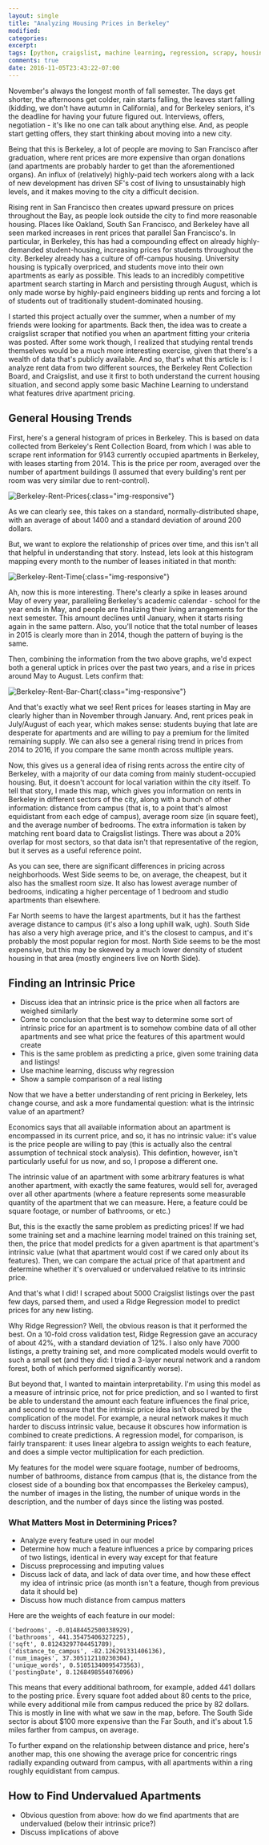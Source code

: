```yaml
---
layout: single
title: "Analyzing Housing Prices in Berkeley"
modified:
categories: 
excerpt:
tags: [python, craigslist, machine learning, regression, scrapy, housing, apartments]
comments: true
date: 2016-11-05T23:43:22-07:00
---
```


November's always the longest month of fall semester. The days get shorter, the afternoons get colder, rain starts falling, the leaves start falling (kidding, we don't have autumn in California), and for Berkeley seniors, it's the deadline for having your future figured out. Interviews, offers, negotiation - it's like no one can talk about anything else. And, as people start getting offers, they start thinking about moving into a new city. 

Being that this is Berkeley, a lot of people are moving to San Francisco after graduation, where rent prices are more expensive than organ donations (and apartments are probably harder to get than the aforementioned organs). An influx of (relatively) highly-paid tech workers along with a lack of new development has driven SF's cost of living to unsustainably high levels, and it makes moving to the city a difficult decision.

Rising rent in San Francisco then creates upward pressure on prices throughout the Bay, as people look outside the city to find more reasonable housing. Places like Oakland, South San Francisco, and Berkeley have all seen marked increases in rent prices that parallel San Francisco's. In particular, in Berkeley, this has had a compounding effect on already highly-demanded student-housing, increasing prices for students throughout the city. Berkeley already has a culture of off-campus housing. University housing is typically overpriced, and students move into their own apartments as early as possible. This leads to an incredibly competitive apartment search starting in March and persisting through August, which is only made worse by highly-paid engineers bidding up rents and forcing a lot of students out of traditionally student-dominated housing.

I started this project actually over the summer, when a number of my friends were looking for apartments. Back then, the idea was to create a craigslist scraper that notified you when an apartment fitting your criteria was posted. After some work though, I realized that studying rental trends themselves would be a much more interesting exercise, given that there's a wealth of data that's publicly available. And so, that's what this article is: I analyze rent data from two different sources, the Berkeley Rent Collection Board, and Craigslist, and use it first to both understand the current housing situation, and second apply some basic Machine Learning to understand what features drive apartment pricing. 

General Housing Trends 
----------------------
First, here's a general histogram of prices in Berkeley. This is based on data collected from Berkeley's Rent Collection Board, from which I was able to scrape rent information for 9143 currently occupied apartments in Berkeley, with leases starting from 2014. This is the price per room, averaged over the number of apartment buildings (I assumed that every building's rent per room was very similar due to rent-control).

![Berkeley-Rent-Prices](../images/general_histogram.png){:class="img-responsive"}

As we can clearly see, this takes on a standard, normally-distributed shape, with an average of about 1400 and a standard deviation of around 200 dollars.

But, we want to explore the relationship of prices over time, and this isn't all that helpful in understanding that story. Instead, lets look at this histogram mapping every month to the number of leases initiated in that month: 

![Berkeley-Rent-Time](../images/date_hist.png){:class="img-responsive"}

Ah, now this is more interesting. There's clearly a spike in leases around May of every year, paralleling Berkeley's academic calendar - school for the year ends in May, and people are finalizing their living arrangements for the next semester. This amount declines until January, when it starts rising again in the same pattern. Also, you'll notice that the total number of leases in 2015 is clearly more than in 2014, though the pattern of buying is the same. 

Then, combining the information from the two above graphs, we'd expect both a general uptick in prices over the past two years, and a rise in prices around May to August. Lets confirm that:

![Berkeley-Rent-Bar-Chart](../images/date_price_bar.png){:class="img-responsive"}

And that's exactly what we see! Rent prices for leases starting in May are clearly higher than in November through January. And, rent prices peak in July/August of each year, which makes sense: students buying that late are desperate for apartments and are willing to pay a premium for the limited remaining supply. We can also see a general rising trend in prices from 2014 to 2016, if you compare the same month across multiple years. 

Now, this gives us a general idea of rising rents across the entire city of Berkeley, with a majority of our data coming from mainly student-occupied housing. But, it doesn't account for local variation within the city itself. To tell that story, I made this map, which gives you information on rents in Berkeley in different sectors of the city, along with a bunch of other information: distance from campus (that is, to a point that's almost equidistant from each edge of campus), average room size (in square feet), and the average number of bedrooms. The extra information is taken by matching rent board data to Craigslist listings. There was about a 20% overlap for most sectors, so that data isn't that representative of the region, but it serves as a useful reference point. 

<!--<iframe src="https://www.google.com/maps/d/u/0/embed?mid=1JVcUdic5mWU80o5ntcWqmzSlWTM" width="640" height="480"></iframe>-->

As you can see, there are significant differences in pricing across neighborhoods. West Side seems to be, on average, the cheapest, but it also has the smallest room size. It also has lowest average number of bedrooms, indicating a higher percentage of 1 bedroom and studio apartments than elsewhere. 

Far North seems to have the largest apartments, but it has the farthest average distance to campus (it's also a long uphill walk, ugh). South Side has also a very high average price, and it's the closest to campus, and it's probably the most popular region for most. North Side seems to be the most expensive, but this may be skewed by a much lower density of student housing in that area (mostly engineers live on North Side). 

Finding an Intrinsic Price
--------------------------

- Discuss idea that an intrinsic price is the price when all factors are weighed similarly 
- Come to conclusion that the best way to determine some sort of intrinsic price for an apartment is to somehow combine data of all other apartments and see what price the features of this apartment would create
- This is the same problem as predicting a price, given some training data and listings!
 - Use machine learning, discuss why regression
- Show a sample comparison of a real listing 

Now that we have a better understanding of rent pricing in Berkeley, lets change course, and ask a more fundamental question: what is the intrinsic value of an apartment?

Economics says that all available information about an apartment is encompassed in its current price, and so, it has no intrinsic value: it's value is the price people are willing to pay (this is actually also the central assumption of technical stock analysis). This defintion, however, isn't particularly useful for us now, and so, I propose a different one.

The intrinsic value of an apartment with some arbitrary features is what another apartment, with exactly the same features, would sell for, averaged over all other apartments (where a feature represents some measurable quantity of the apartment that we can measure. Here, a feature could be square footage, or number of bathrooms, or etc.) 

But, this is the exactly the same problem as predicting prices! If we had some training set and a machine learning model trained on this training set, then, the price that model predicts for a given apartment is that apartment's intrinsic value (what that apartment would cost if we cared only about its features). Then, we can compare the actual price of that apartment and determine whether it's overvalued or undervalued relative to its intrinsic price. 

And that's what I did! I scraped about 5000 Craigslist listings over the past few days, parsed them, and used a Ridge Regression model to predict prices for any new listing.

Why Ridge Regression? Well, the obvious reason is that it performed the best. On a 10-fold cross validation test, Ridge Regression gave an accuracy of about 42%, with a standard deviation of 12%. I also only have 7000 listings, a pretty training set, and more complicated models would overfit to such a small set (and they did: I tried a 3-layer neural network and a random forest, both of which performed significantly worse). 

But beyond that, I wanted to maintain interpretability. I'm using this model as a measure of intrinsic price, not for price prediction, and so I wanted to first be able to understand the amount each feature influences the final price, and second to ensure that the intrinsic price idea isn't obscured by the complication of the model. For example, a neural network makes it much harder to discuss intrinsic value, because it obscures how information is combined to create predictions. A regression model, for comparison, is fairly transparent: it uses linear algebra to assign weights to each feature, and does a simple vector multiplication for each prediction. 

My features for the model were square footage, number of bedrooms, number of bathrooms, distance from campus (that is, the distance from the closest side of a bounding box that encompasses the Berkeley campus), the number of images in the listing, the number of unique words in the description, and the number of days since the listing was posted. 

### What Matters Most in Determining Prices?

- Analyze every feature used in our model 
 - Determine how much a feature influences a price by comparing prices of two listings, identical in every way except for that feature
- Discuss preprocessing and imputing values
- Discuss lack of data, and lack of data over time, and how these effect my idea of intrinsic price (as month isn't a feature, though from previous data it should be)
- Discuss how much distance from campus matters

Here are the weights of each feature in our model:

	('bedrooms', -0.01484452500338929), 
	('bathrooms', 441.35475406327225), 
	('sqft', 0.81243297704451789), 
	('distance_to_campus', -82.126291331406136), 
	('num_images', 37.305112110230304), 
	('unique_words', 0.51051340095473563), 
	('postingDate', 8.1268498554076096)

This means that every additional bathroom, for example, added 441 dollars to the posting price. Every square foot added about 80 cents to the price, while every additional mile from campus reduced the price by 82 dollars. This is mostly in line with what we saw in the map, before. The South Side sector is about $100 more expensive than the Far South, and it's about 1.5 miles farther from campus, on average. 

To further expand on the relationship between distance and price, here's another map, this one showing the average price for concentric rings radially expanding outward from campus, with all apartments within a ring roughly equidistant from campus.

<!--<iframe src="https://www.google.com/maps/d/u/0/embed?mid=1JVcUdic5mWU80o5ntcWqmzSlWTM" width="640" height="480"></iframe>-->



How to Find Undervalued Apartments
----------------------------------

- Obvious question from above: how do we find apartments that are undervalued (below their intrinsic price?)
 - Discuss implications of above


